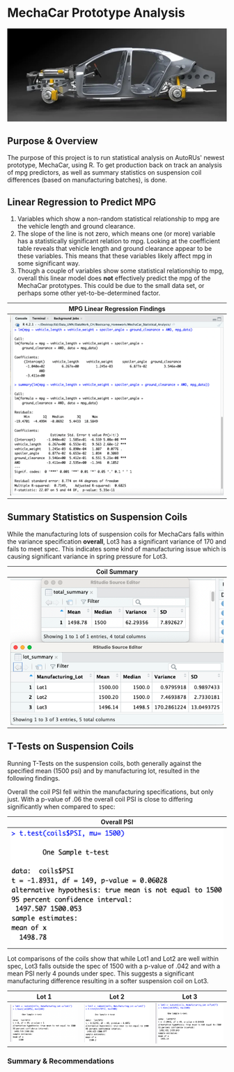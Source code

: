 # MechaCar Prototype Analysis
![car_side_view](https://github.com/conorwhanson/MechaCar_Statistical_Analysis/blob/main/resources/car_exploded_view.png)

## Purpose & Overview
The purpose of this project is to run statistical analysis on AutoRUs' newest prototype, MechaCar, using R. To get production back on track an analysis of mpg predictors, as well as summary statistics on suspension coil differences (based on manufacturing batches), is done.

## Linear Regression to Predict MPG
1. Variables which show a non-random statistical relationship to mpg are the vehicle length and ground clearance. 
2. The slope of the line is not zero, which means one (or more) variable has a statistically significant relation to mpg. Looking at the coefficient table reveals that vehicle length and ground clearance appear to be these variables. This means that these variables likely affect mpg in some significant way.
3. Though a couple of variables show some statistical relationship to mpg, overall this linear model does **not** effectively predict the mpg of the MechaCar prototypes. This could be due to the small data set, or perhaps some other yet-to-be-determined factor.

MPG Linear Regression Findings |
-------------------------------|
![mpg_linear_regression](https://github.com/conorwhanson/MechaCar_Statistical_Analysis/blob/main/resources/mpg_linear_regr.png)|

## Summary Statistics on Suspension Coils
While the manufacturing lots of suspension coils for MechaCars falls within the variance specification **overall**, Lot3 has a significant variance of 170 and fails to meet spec. This indicates some kind of manufacturing issue which is causing significant variance in spring pressure for Lot3. 

Coil Summary |
-------------|
![coil_summaries](https://github.com/conorwhanson/MechaCar_Statistical_Analysis/blob/main/resources/coil_summaries.png)|

## T-Tests on Suspension Coils
Running T-Tests on the suspension coils, both generally against the specified mean (1500 psi) and by manufacturing lot, resulted in the following findings.

Overall the coil PSI fell within the manufacturing specifications, but only just. With a p-value of .06 the overall coil PSI is close to differing significantly when compared to spec:

Overall PSI |
------------|
![overall](https://github.com/conorwhanson/MechaCar_Statistical_Analysis/blob/main/resources/coils_overall.png)|

Lot comparisons of the coils show that while Lot1 and Lot2 are well within spec, Lot3 falls outside the spec of 1500 with a p-value of .042 and with a mean PSI nerly 4 pounds under spec. This suggests a significant manufacturing difference resulting in a softer suspension coil on Lot3.

Lot 1       |Lot 2      |Lot 3
------------|-----------|-----------
![lot1](https://github.com/conorwhanson/MechaCar_Statistical_Analysis/blob/main/resources/Lot1.png) | ![lot2](https://github.com/conorwhanson/MechaCar_Statistical_Analysis/blob/main/resources/Lot2.png) | ![lot3](https://github.com/conorwhanson/MechaCar_Statistical_Analysis/blob/main/resources/Lot3.png)

### Summary & Recommendations

